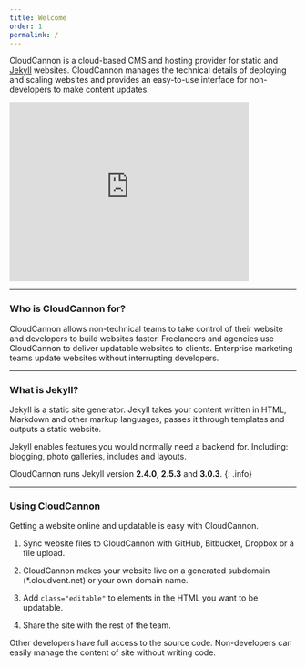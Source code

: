 ```yaml
---
title: Welcome
order: 1
permalink: /
---
```


CloudCannon is a cloud-based CMS and hosting provider for static and [Jekyll](http://jekyllrb.com) websites. CloudCannon manages the technical details of deploying and scaling websites and provides an easy-to-use interface for non-developers to make content updates.

<p class="video-wrapper"><iframe width="420" height="315" src="https://www.youtube.com/embed/W9GaCEm4bHo" frameborder="0" allowfullscreen></iframe></p>

---

### Who is CloudCannon for?

CloudCannon allows non-technical teams to take control of their website and developers to build websites faster. Freelancers and agencies use CloudCannon to deliver updatable websites to clients. Enterprise marketing teams update websites without interrupting developers.

---

### What is Jekyll?

Jekyll is a static site generator. Jekyll takes your content written in HTML, Markdown and other markup languages, passes it through templates and outputs a static website.

Jekyll enables features you would normally need a backend for. Including: blogging, photo galleries, includes and layouts.

CloudCannon runs Jekyll version **2.4.0**, **2.5.3** and **3.0.3**.
{: .info}

---

### Using CloudCannon

Getting a website online and updatable is easy with CloudCannon.

1. Sync website files to CloudCannon with GitHub, Bitbucket, Dropbox or a file upload.

2. CloudCannon makes your website live on a generated subdomain (*.cloudvent.net) or your own domain name.

3. Add `class="editable"` to elements in the HTML you want to be updatable.

4. Share the site with the rest of the team.

Other developers have full access to the source code. Non-developers can easily manage the content of site without writing code.
